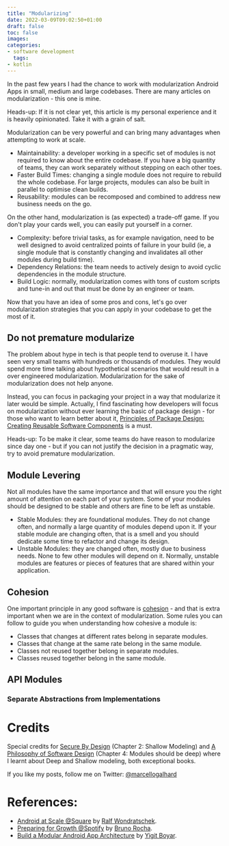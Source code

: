 ```yaml
---
title: "Modularizing"
date: 2022-03-09T09:02:50+01:00
draft: false
toc: false
images:
categories:
- software development
  tags:
- kotlin
---
```


In the past few years I had the chance to work with modularization Android Apps in small, medium and large codebases. There are many articles on modularization - this one is mine.

Heads-up: If it is not clear yet, this article is my personal experience and it is heavily opinionated. Take it with a grain of salt.

Modularization can be very powerful and can bring many advantages when attempting to work at scale.

- Maintainability: a developer working in a specific set of modules is not required to know about the entire codebase. If you have a big quantity of teams, they can work separately without stepping on each other toes.
- Faster Build Times: changing a single module does not require to rebuild the whole codebase. For large projects, modules can also be built in parallel to optimise clean builds.
- Reusability: modules can be recomposed and combined to address new business needs on the go.

On the other hand, modularization is (as expected) a trade-off game. If you don't play your cards well, you can easily put yourself in a corner.

- Complexity: before trivial tasks, as for example navigation, need to be well designed to avoid centralized points of failure in your build (ie, a single module that is constantly changing and invalidates all other modules during build time).
- Dependency Relations: the team needs to actively design to avoid cyclic dependencies in the module structure.
- Build Logic: normally, modularization comes with tons of custom scripts and tune-in and out that must be done by an engineer or team.

Now that you have an idea of some pros and cons, let's go over modularization strategies that you can apply in your codebase to get the most of it.

## Do not premature modularize

The problem about hype in tech is that people tend to overuse it. I have seen very small teams with hundreds or thousands of modules. They would spend more time talking about hypothetical scenarios that would result in a over engineered modularization. Modularization for the sake of modularization does not help anyone.

Instead, you can focus in packaging your project in a way that modularize it later would be simple. Actually, I find fascinating how developers will focus on modularization without ever learning the basic of package design - for those who want to learn better about it, [Principles of Package Design: Creating Reusable Software Components](https://www.amazon.de/-/en/Matthias-Noback/dp/1484241185) is a must.

Heads-up: To be make it clear, some teams do have reason to modularize since day one - but if you can not justify the decision in a pragmatic way, try to avoid premature modularization.

## Module Levering

Not all modules have the same importance and that will ensure you the right amount of attention on each part of your system. Some of your modules should be designed to be stable and others are fine to be left as unstable.

- Stable Modules: they are foundational modules. They do not change often, and normally a large quantity of modules depend upon it. If your stable module are changing often, that is a smell and you should dedicate some time to refactor and change its design.
- Unstable Modules: they are changed often, mostly due to business needs. None to few other modules will depend on it. Normally, unstable modules are features or pieces of features that are shared within your application.

## Cohesion

One important principle in any good software is [cohesion](https://en.wikipedia.org/wiki/Cohesion_(computer_science)) - and that is extra important when we are in the context of modularization. Some rules you can follow to guide you when understanding how cohesive a module is:

- Classes that changes at different rates belong in separate modules.
- Classes that change at the same rate belong in the same module.
- Classes not reused together belong in separate modules.
- Classes reused together belong in the same module.

## API Modules

### Separate Abstractions from Implementations

# Credits

Special credits for [Secure By Design](https://www.manning.com/books/secure-by-design) (Chapter 2: Shallow Modeling) and [A Philosophy of Software Design](https://www.amazon.de/-/en/John-Ousterhout/dp/1732102201) (Chapter 4: Modules should be deep) where I learnt about Deep and Shallow modeling, both exceptional books.

If you like my posts, follow me on Twitter: [@marcellogalhard](https://twitter.com/marcellogalhard)

# References:

- [Android at Scale @Square](https://www.droidcon.com/2019/11/15/android-at-scale-square/) by [Ralf Wondratschek](https://twitter.com/vrallev).
- [Preparing for Growth @Spotify](https://www.youtube.com/watch?v=sZuI6z8qSmc) by [Bruno Rocha](https://twitter.com/rockbruno_).
- [Build a Modular Android App Architecture](https://www.youtube.com/watch?v=PZBg5DIzNww) by [Yigit Boyar](https://twitter.com/yigitboyar).
